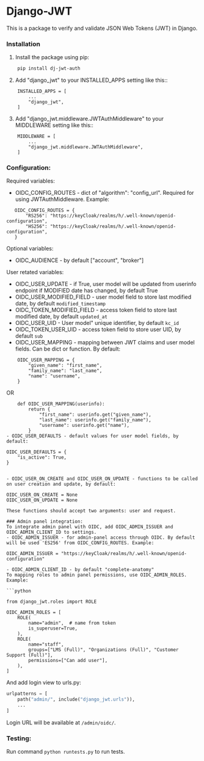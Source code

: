 # Django-JWT

This is a package to verify and validate JSON Web Tokens (JWT) in Django.

### Installation
1. Install the package using pip:
```bash
    pip install dj-jwt-auth
```

2. Add "django_jwt" to your INSTALLED_APPS setting like this::
```
    INSTALLED_APPS = [
        ...
        "django_jwt",
    ]
```

3. Add "django_jwt.middleware.JWTAuthMiddleware" to your MIDDLEWARE setting like this::
```
    MIDDLEWARE = [
        ...
        "django_jwt.middleware.JWTAuthMiddleware",
    ]
```

### Configuration:
Required variables:
- OIDC_CONFIG_ROUTES - dict of "algorithm": "config_url". Required for using JWTAuthMiddleware. Example: 
```
   OIDC_CONFIG_ROUTES = {
       "RS256": "https://keyCloak/realms/h/.well-known/openid-configuration",
       "HS256": "https://keyCloak/realms/h/.well-known/openid-configuration",
   } 
```
Optional variables:
- OIDC_AUDIENCE - by default ["account", "broker"]

User retated variables:
- OIDC_USER_UPDATE - if True, user model will be updated from userinfo endpoint if MODIFIED date has changed, by default True
- OIDC_USER_MODIFIED_FIELD - user model field to store last modified date, by default `modified_timestamp`
- OIDC_TOKEN_MODIFIED_FIELD - access token field to store last modified date, by default `updated_at`
- OIDC_USER_UID - User model" unique identifier, by default `kc_id`
- OIDC_TOKEN_USER_UID - access token field to store user UID, by default `sub`
- OIDC_USER_MAPPING - mapping between JWT claims and user model fields. Can be dict or function. By default:
```
    OIDC_USER_MAPPING = {
        "given_name": "first_name",
        "family_name": "last_name",
        "name": "username",
    }
```
OR
```
    def OIDC_USER_MAPPING(userinfo):
        return {
            "first_name": userinfo.get("given_name"),
            "last_name": userinfo.get("family_name"),
            "username": userinfo.get("name"),
        }
- OIDC_USER_DEFAULTS - default values for user model fields, by default:
```
    OIDC_USER_DEFAULTS = {
        "is_active": True,
    }
```

- OIDC_USER_ON_CREATE and OIDC_USER_ON_UPDATE - functions to be called on user creation and update, by default:
```
    OIDC_USER_ON_CREATE = None
    OIDC_USER_ON_UPDATE = None
```
These functions should accept two arguments: user and request.

### Admin panel integration:
To integrate admin panel with OIDC, add OIDC_ADMIN_ISSUER and OIDC_ADMIN_CLIENT_ID to settings.
- OIDC_ADMIN_ISSUER - for admin-panel access through OIDC. By default will be used 'ES256' from OIDC_CONFIG_ROUTES. Example: 
```
    OIDC_ADMIN_ISSUER = "https://keyCloak/realms/h/.well-known/openid-configuration"
```
- OIDC_ADMIN_CLIENT_ID - by default "complete-anatomy"
To mapping roles to admin panel permissions, use OIDC_ADMIN_ROLES. Example:

```python

from django_jwt.roles import ROLE

OIDC_ADMIN_ROLES = [
    ROLE(
        name="admin",  # name from token
        is_superuser=True,
    ),
    ROLE(
        name="staff",
        groups=["LMS (Full)", "Organizations (Full)", "Customer Support (Full)"],
        permissions=["Can add user"],
    ),
]
```
And add login view to urls.py:
```python
urlpatterns = [
    path("admin/", include("django_jwt.urls")),
    ...
]
```
Login URL will be available at `/admin/oidc/`.

### Testing:
Run command `python runtests.py` to run tests.